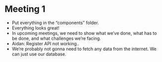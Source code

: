 # Meeting 1
- Put everything in the “components” folder.
- Everything looks great!
- In upcoming meetings, we need to show what we’ve done, what has to be done, and what challenges we’re facing.
- Aidan: Register API not working..
- We’re probably not gonna need to fetch any data from the internet. We can just use our database.
